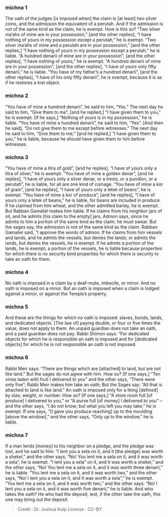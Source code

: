 
### michna 1
The oath of the judges [is imposed when] the claim is [at least] two silver coins, and the admission the equivalent of a perutah. And if the admission is not of the same kind as the claim, he is exempt. How is this so? “Two silver ma’ahs of mine are in your possession,” [and the other replies], “I have nothing of yours in my possession except a perutah,”  he is exempt. “Two silver ma’ahs of mine and a perutah are in your possession,” [and the other replies,] “I have nothing of yours in my possession except a perutah,” he is liable. “A hundred denarii of mine are in your possession”, [and the other replies], “I have nothing of yours,” he is exempt. “A hundred denarii of mine are in your possession”, [and the other replies],  “I have of yours only fifty denarii,” he is liable. “You have of my father’s a hundred denarii”, [and the other replies], “I have of his only fifty denarii”, he is exempt, because it is as if he restores a lost object.

### michna 2
“You have of mine a hundred denarii”, he said to him, “Yes.” The next day he said to him, “Give them to me”, [and he replied,] “I have given them to you,” he is exempt. [If he says,] “Nothing of yours is in my possession,” he is liable. “You have of mine a hundred denarii”, he said to him, “Yes”. [And then he said], “Do not give them to me except before witnesses.” The next day he said to him, “Give them to me;” [and he replied,] “I have given them to you,” he is liable, because he should have given them to him before witnesses.

### michna 3
“You have of mine a litra of gold”, [and he replies], “I have of yours only a litra of silver,” he is exempt. “You have of mine a golden denar”, [and he replies], “I have of yours only a silver denar, or a tresis, or a pundion, or a perutah”, he is liable, for all are one kind of coinage. “You have of mine a kor of grain”, [and he replies], “I have of yours only a letek of beans”, he is exempt. “You have of mine a kor of produce”, [and he replies], “I have of yours only a letek of beans,” he is liable, for beans are included in produce. If he claimed from him wheat, and the other admitted barley, he is exempt. But Rabban Gamaliel makes him liable. If he claims from his neighbor jars of oil, and he admits [his claim to the empty] jars, Admon says, since he admits to him a portion of the same kind as the claim, he must swear. But the sages say, the admission is not of the same kind as the claim. Rabban Gamaliel said, “I approve the words of admon. If he claims from him vessels and lands, and he admits the vessels, but denies the lands; or admits the lands, but denies the vessels, he is exempt. If he admits a portion of the lands, he is exempt; a portion of the vessels, he is liable because properties for which there is no security bind properties for which there is security to take an oath for them.

### michna 4
No oath is imposed in a claim by a deaf-mute, imbecile, or minor. And no oath is imposed on a minor. But an oath is imposed when a claim is lodged against a minor, or against the Temple’s property.

### michna 5
And these are the things for which no oath is imposed: slaves, bonds, lands, and dedicated objects. [The law of] paying double, or four or five times the value, does not apply to them. An unpaid guardian does not take an oath, and a paid guardian does not pay. Rabbi Shimon says:  “For dedicated objects for which he is responsible an oath is imposed and for [dedicated objects] for which he is not responsible an oath is not imposed.

### michna 6
Rabbi Meir says: “There are things which are [attached] to land, but are not like land.” But the sages do not agree with him. How so? [If one says,] “Ten vines laden with fruit I delivered to you”   and the other says, “There were only five”; Rabbi Meir makes him take an oath; But the Sages say:  “All that is attached to land is like land.” An oath is imposed only for a thing [defined] by size, weight, or number. How so? [If one says,] “A store room full [of produce] I delivered to you,” or “A purse full [of money] I delivered to you” – and the other says, “I do not know; but what you left you may take,” he is exempt. If one says, “[I gave you produce reaching] up to the moulding [above the window],”   and the other says, “Only up to the window,” he is liable.

### michna 7
If a man lends [money] to his neighbor on a pledge, and the pledge was lost, and he said to him: “I lent you a sela on it, and it [the pledge] was worth a shekel,” and the other says, “No! You lent me a sela on it, and it was worth a  sela”, he is exempt. “I lent you a sela” on it, and it was worth a shekel,” and the other says, “No! You lent me a sela on it, and it was worth three denarii,” he is liable. “You lent me a sela on it, and it was worth two,” and the other says, “No! I lent you a sela on it, and it was worth a sela”,” he is exempt. “You lent me a sela on it, and it was worth two,” and the other says: “No! I lent you a sela on it, and it was worth five denarii,” he is liable. And who takes the oath? He who had the deposit, lest, if the other take the oath, this one may bring out the deposit.

>Credit : Dr. Joshua Kulp
>License : CC-BY